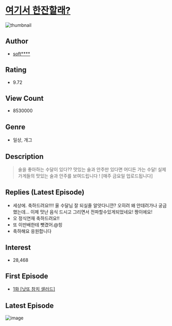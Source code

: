 # [여기서 한잔할래?](https://comic.naver.com/bestChallenge/list?titleId=740905)
![thumbnail](https://image-comic.pstatic.net/user_contents_data/challenge_comic/2020/03/20/331197/thumbnail_202x16404e82fa9_7f11_43c5_bea1_2a33258e0b54_00001345.JPEG)

## Author
- [soft****](https://comic.naver.com/artistTitle?id=331197)

## Rating
- 9.72

## View Count
- 8530000

## Genre
- 일상, 개그

## Description
> 술을 좋아하는 수달이 있다?? 맛있는 술과 안주만 있다면 어디든 가는 수달! 실제 가게들의 맛있는 술과 안주를 보여드립니다 ! [매주 금요일 업로드됩니다]

## Replies (Latest Episode)
- 세상에. 축하드려요!!!! 울 수달님 잘 되실줄 알앗다니깐? 오히려 왜 안데려가나 궁금했는데... 이제 맛난 음식 드시고 그리면서 전파할수있게되었네요! 짱이에요!
- 오 정식연재 축하드려요!!
- 또 이만배한테 뺏겼어.@힝
- 축하해요 응원합니다

## Interest
- 28,468

## First Episode
- [1화 [낫또 참치 샐러드]](https://comic.naver.com/bestChallenge/detail?titleId=740905&no=1)

## Latest Episode
![image](https://image-comic.pstatic.net/user_contents_data/challenge_comic/2023/05/13/331197/upload_3990579816330375481.jpeg)

